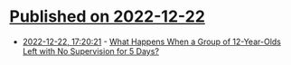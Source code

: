 # [Published on 2022-12-22](index.md)

* [2022-12-22, 17:20:21](https://news.ycombinator.com/item?id=34095815) - [What Happens When a Group of 12-Year-Olds Left with No Supervision for 5 Days?](https://kottke.org/22/12/boys-girls-alone)
